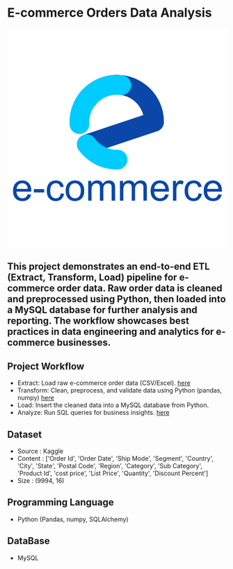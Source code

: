 # E-commerce Orders Data Analysis

![DatabaseSchema](https://github.com/INDDRSINGH/E-commerce_Orders/blob/main/e-commerce%20logo.png)

## This project demonstrates an end-to-end ETL (Extract, Transform, Load) pipeline for e-commerce order data. Raw order data is cleaned and preprocessed using Python, then loaded into a MySQL database for further analysis and reporting. The workflow showcases best practices in data engineering and analytics for e-commerce businesses.


## Project Workflow
  * Extract: Load raw e-commerce order data (CSV/Excel). [here](https://github.com/INDDRSINGH/restaurant_orders_MySQL/blob/main/restaurant_orders.csv)
  * Transform: Clean, preprocess, and validate data using Python (pandas, numpy) [here](https://github.com/INDDRSINGH/E-commerce_Orders/blob/main/Orders_cleaning.ipynb)
  * Load: Insert the cleaned data into a MySQL database from Python. 
  * Analyze: Run SQL queries for business insights. [here](https://github.com/INDDRSINGH/E-commerce_Orders/blob/main/SQL_Queries.md)


## Dataset
  * Source : Kaggle
  * Content : ['Order Id', 'Order Date', 'Ship Mode', 'Segment', 'Country', 'City',
       'State', 'Postal Code', 'Region', 'Category', 'Sub Category',
       'Product Id', 'cost price', 'List Price', 'Quantity',
       'Discount Percent']
  * Size : (9994, 16)


## Programming Language
  * Python (Pandas, numpy, SQLAlchemy)  

   
## DataBase
  * MySQL
